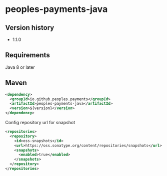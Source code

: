 # peoples-payments-java


## Version history
- 1.1.0

## Requirements
Java 8 or later

## Maven
```xml
<dependency>
  <groupId>io.github.peoples.payments</groupId>
  <artifactId>peoples-payments-java</artifactId>
  <version>${version}</version>
</dependency>
```
Config repository url for snapshot
```xml
<repositories>
  <repository>
    <id>oss-snapshots</id>
    <url>https://oss.sonatype.org/content/repositories/snapshots</url>
    <snapshots>
      <enabled>true</enabled>
    </snapshots>
  </repository>
</repositories>
```
